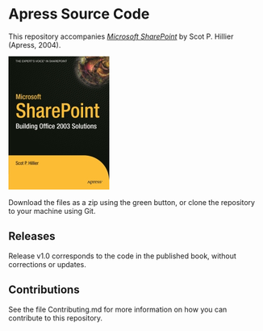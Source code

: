# Apress Source Code

This repository accompanies [*Microsoft SharePoint*](http://www.apress.com/9781590593387) by Scot P. Hillier (Apress, 2004).

[comment]: #cover
![Cover image](9781590593387.jpg)

Download the files as a zip using the green button, or clone the repository to your machine using Git.

## Releases

Release v1.0 corresponds to the code in the published book, without corrections or updates.

## Contributions

See the file Contributing.md for more information on how you can contribute to this repository.
